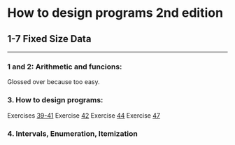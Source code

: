 # How to design programs 2nd edition

## 1-7 Fixed Size Data
------
### 1 and 2: Arithmetic and funcions:
Glossed over because too easy.
### 3. How to design programs: 
Exercises [39-41](1-7-fixed-size-data/39-41.rkt)
Exercise [42](1-7-fixed-size-data/43.rkt)
Exercise [44](1-7-fixed-size-data/44.rkt)
Exercise [47](1-7-fixed-size-data/47.rkt)
### 4. Intervals, Enumeration, Itemization
 
